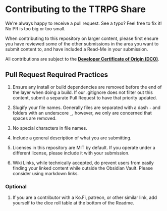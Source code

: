 # Contributing to the TTRPG Share

We're always happy to receive a pull request. See a typo? Feel free to fix it! No PR is too big or too small.

When contributing to this repository on larger content, please first ensure you have reviewed some of the other submissions in the area you want to submit content to, and have included a Read-Me in your submission.

All contributions are subject to the **[Developer Certificate of Origin (DCO)](https://developercertificate.org/)**.

## Pull Request Required Practices

1. Ensure any install or build dependencies are removed before the end of the layer when doing a build. If our .gitignore does not filter out this content, submit a separate Pull Request to have that priority updated.

2. Slugify your file names. Generally files are separated with a dash `-` and folders with an underscore `_`, however, we only are concerned that spaces are removed.

3. No special characters in file names.

4. Include a general description of what you are submitting.

5. Licenses in this repository are MIT by default. If you operate under a different license, please include it with your submission.

6. Wiki Links, while technically accepted, do prevent users from easily finding your linked content while outside the Obsidian Vault. Please consider using markdown links. 


### Optional

1. If you are a contributor with a Ko.Fi, patreon, or other similar link, add yourself to the dice roll table at the bottom of the Readme.